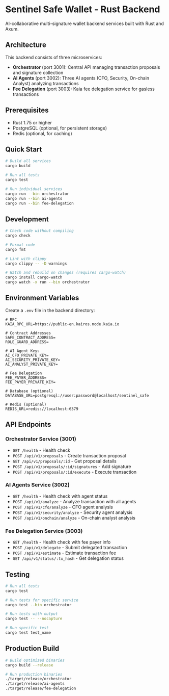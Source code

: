 # Sentinel Safe Wallet - Rust Backend

AI-collaborative multi-signature wallet backend services built with Rust and Axum.

## Architecture

This backend consists of three microservices:

- **Orchestrator** (port 3001): Central API managing transaction proposals and signature collection
- **AI Agents** (port 3002): Three AI agents (CFO, Security, On-chain Analyst) analyzing transactions
- **Fee Delegation** (port 3003): Kaia fee delegation service for gasless transactions

## Prerequisites

- Rust 1.75 or higher
- PostgreSQL (optional, for persistent storage)
- Redis (optional, for caching)

## Quick Start

```bash
# Build all services
cargo build

# Run all tests
cargo test

# Run individual services
cargo run --bin orchestrator
cargo run --bin ai-agents
cargo run --bin fee-delegation
```

## Development

```bash
# Check code without compiling
cargo check

# Format code
cargo fmt

# Lint with clippy
cargo clippy -- -D warnings

# Watch and rebuild on changes (requires cargo-watch)
cargo install cargo-watch
cargo watch -x run --bin orchestrator
```

## Environment Variables

Create a `.env` file in the backend directory:

```env
# RPC
KAIA_RPC_URL=https://public-en.kairos.node.kaia.io

# Contract Addresses
SAFE_CONTRACT_ADDRESS=
ROLE_GUARD_ADDRESS=

# AI Agent Keys
AI_CFO_PRIVATE_KEY=
AI_SECURITY_PRIVATE_KEY=
AI_ANALYST_PRIVATE_KEY=

# Fee Delegation
FEE_PAYER_ADDRESS=
FEE_PAYER_PRIVATE_KEY=

# Database (optional)
DATABASE_URL=postgresql://user:password@localhost/sentinel_safe

# Redis (optional)
REDIS_URL=redis://localhost:6379
```

## API Endpoints

### Orchestrator Service (3001)
- `GET /health` - Health check
- `POST /api/v1/proposals` - Create transaction proposal
- `GET /api/v1/proposals/:id` - Get proposal details
- `POST /api/v1/proposals/:id/signatures` - Add signature
- `POST /api/v1/proposals/:id/execute` - Execute transaction

### AI Agents Service (3002)
- `GET /health` - Health check with agent status
- `POST /api/v1/analyze` - Analyze transaction with all agents
- `POST /api/v1/cfo/analyze` - CFO agent analysis
- `POST /api/v1/security/analyze` - Security agent analysis
- `POST /api/v1/onchain/analyze` - On-chain analyst analysis

### Fee Delegation Service (3003)
- `GET /health` - Health check with fee payer info
- `POST /api/v1/delegate` - Submit delegated transaction
- `POST /api/v1/estimate` - Estimate transaction fee
- `GET /api/v1/status/:tx_hash` - Get delegation status

## Testing

```bash
# Run all tests
cargo test

# Run tests for specific service
cargo test --bin orchestrator

# Run tests with output
cargo test -- --nocapture

# Run specific test
cargo test test_name
```

## Production Build

```bash
# Build optimized binaries
cargo build --release

# Run production binaries
./target/release/orchestrator
./target/release/ai-agents
./target/release/fee-delegation
```
